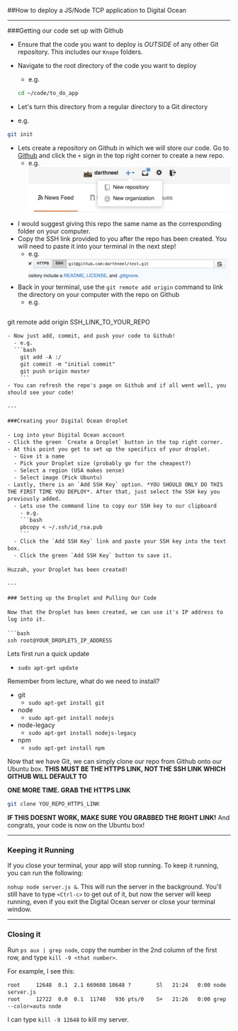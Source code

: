 ##How to deploy a JS/Node TCP application to Digital Ocean

---

###Getting our code set up with Github

- Ensure that the code you want to deploy is *OUTSIDE* of any other Git repository. This includes our `Knope` folders.

- Navigate to the root directory of the code you want to deploy
  - e.g.
  ```bash
  cd ~/code/to_do_app
  ```
- Let's turn this directory from a regular directory to a Git directory
 - e.g.
 ```bash
git init
```
- Lets create a repository on Github in which we will store our code. Go to [Github](www.github.com) and click the `+` sign in the top right corner to create a new repo.
  - e.g.
  ![New Repo SS](./.do_tcp_guide_img/newrepo.png)
- I would suggest giving this repo the same name as the corresponding folder on your computer.
- Copy the SSH link provided to you after the repo has been created. You will need to paste it into your terminal in the next step!
  - e.g.
  ![SSH link](./.do_tcp_guide_img/sshlink.png)
- Back in your terminal, use the `git remote add origin` command to link the directory on your computer with the repo on Github
  - e.g.
  ```bash
git remote add origin SSH_LINK_TO_YOUR_REPO
```
- Now just add, commit, and push your code to Github!
  - e.g.
  ```bash
    git add -A :/
    git commit -m "initial commit"
    git push origin master
    ```
- You can refresh the repo's page on Github and if all went well, you should see your code!

---

###Creating your Digital Ocean droplet

- Log into your Digital Ocean account
- Click the green `Create a Droplet` button in the top right corner.
- At this point you get to set up the specifics of your droplet.
  - Give it a name
  - Pick your Droplet size (probably go for the cheapest?)
  - Select a region (USA makes sense)
  - Select image (Pick Ubuntu)
- Lastly, there is an `Add SSH Key` option. *YOU SHOULD ONLY DO THIS THE FIRST TIME YOU DEPLOY*. After that, just select the SSH key you previously added.
  - Lets use the command line to copy our SSH key to our clipboard
    - e.g.
    ```bash
    pbcopy < ~/.ssh/id_rsa.pub
    ```
  - Click the `Add SSH Key` link and paste your SSH key into the text box.
  - Click the green `Add SSH Key` button to save it.

Huzzah, your Droplet has been created!

---

### Setting up the Droplet and Pulling Our Code

Now that the Droplet has been created, we can use it's IP address to log into it.

```bash
ssh root@YOUR_DROPLETS_IP_ADDRESS
```

Lets first run a quick update
- `sudo apt-get update`

Remember from lecture, what do we need to install?

- git
  - `sudo apt-get install git`
- node
  - `sudo apt-get install nodejs`
- node-legacy
  - `sudo apt-get install nodejs-legacy`
- npm
  - `sudo apt-get install npm`

Now that we have Git, we can simply clone our repo from Github onto our Ubuntu box.
**THIS MUST BE THE HTTPS LINK, NOT THE SSH LINK WHICH GITHUB WILL DEFAULT TO**

**ONE MORE TIME. GRAB THE HTTPS LINK**
```bash
git clone YOU_REPO_HTTPS_LINK
```
**IF THIS DOESNT WORK, MAKE SURE YOU GRABBED THE RIGHT LINK!**
And congrats, your code is now on the Ubuntu box!

---

### Keeping it Running

If you close your terminal, your app will stop running.  To keep it running, you can run the following:

`nohup node server.js &`.  This will run the server in the background.  You'll still have to type `<Ctrl-c>` to get out of it, but now the server will keep running, even if you exit the Digital Ocean server or close your terminal window.

---

### Closing it
Run `ps aux | grep node`, copy the number in the 2nd column of the first row, and type `kill -9 <that number>`.

For example, I see this:

```
root     12648  0.1  2.1 669608 10648 ?        Sl   21:24   0:00 node server.js
root     12722  0.0  0.1  11740   936 pts/0    S+   21:26   0:00 grep --color=auto node
```

I can type `kill -9 12648` to kill my server.
